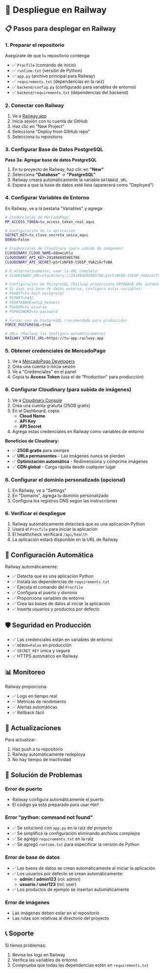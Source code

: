 # 🚀 Despliegue en Railway

## 📋 Pasos para desplegar en Railway

### 1. Preparar el repositorio

Asegúrate de que tu repositorio contenga:
- ✅ `Procfile` (comando de inicio)
- ✅ `runtime.txt` (versión de Python)
- ✅ `app.py` (archivo principal para Railway)
- ✅ `requirements.txt` (dependencias en la raíz)
- ✅ `backend/config.py` (configurado para variables de entorno)
- ✅ `backend/requirements.txt` (dependencias del backend)

### 2. Conectar con Railway

1. Ve a [Railway.app](https://railway.app)
2. Inicia sesión con tu cuenta de GitHub
3. Haz clic en "New Project"
4. Selecciona "Deploy from GitHub repo"
5. Selecciona tu repositorio

### 3. Configurar Base de Datos PostgreSQL

**Paso 3a: Agregar base de datos PostgreSQL**
1. En tu proyecto de Railway, haz clic en **"New"**
2. Selecciona **"Database"** → **"PostgreSQL"**
3. Railway creará automáticamente la variable `DATABASE_URL`
4. Espera a que la base de datos esté lista (aparecerá como "Deployed")

### 4. Configurar Variables de Entorno

En Railway, ve a la pestaña "Variables" y agrega:

```bash
# Credenciales de MercadoPago
MP_ACCESS_TOKEN=tu_access_token_real_aqui

# Configuración de la aplicación
SECRET_KEY=tu_clave_secreta_unica_aqui
DEBUG=False

# Credenciales de Cloudinary (para subida de imágenes)
CLOUDINARY_CLOUD_NAME=ddowcuhlu
CLOUDINARY_API_KEY=291494695985798
CLOUDINARY_API_SECRET=pSrCsNF60-t5bSP_YUA2iGrTvBA

# O alternativamente, usar la URL completa:
# CLOUDINARY_URL=cloudinary://291494695985798:pSrCsNF60-t5bSP_YUA2iGrTvBA@ddowcuhlu

# Configuración de PostgreSQL (Railway proporciona DATABASE_URL automáticamente)
# Si usas una base de datos externa, configura estas variables:
# PGHOST=tu-host-postgresql
# PGPORT=5432
# PGDATABASE=whip_helmets
# PGUSER=tu-usuario
# PGPASSWORD=tu-password

# Forzar uso de PostgreSQL (recomendado para producción)
FORCE_POSTGRESQL=true

# URLs (Railway las configura automáticamente)
RAILWAY_STATIC_URL=https://tu-app.railway.app
```

### 5. Obtener credenciales de MercadoPago

1. Ve a [MercadoPago Developers](https://www.mercadopago.com.ar/developers/panel/credentials)
2. Crea una cuenta o inicia sesión
3. Ve a "Credenciales" en el panel
4. Copia tu **Access Token** (usa el de "Production" para producción)

### 6. Configurar Cloudinary (para subida de imágenes)

1. Ve a [Cloudinary Console](https://cloudinary.com/console)
2. Crea una cuenta gratuita (25GB gratis)
3. En el Dashboard, copia:
   - **Cloud Name**
   - **API Key**
   - **API Secret**
4. Agrega estas credenciales en Railway como variables de entorno

**Beneficios de Cloudinary:**
- ✅ **25GB gratis** para siempre
- ✅ **URLs permanentes** - Las imágenes nunca se pierden
- ✅ **Optimización automática** - Redimensiona y comprime imágenes
- ✅ **CDN global** - Carga rápida desde cualquier lugar

### 6. Configurar el dominio personalizado (opcional)

1. En Railway, ve a "Settings"
2. En "Domains", agrega tu dominio personalizado
3. Configura los registros DNS según las instrucciones

### 6. Verificar el despliegue

1. Railway automáticamente detectará que es una aplicación Python
2. Usará el `Procfile` para iniciar la aplicación
3. El healthcheck verificará `/api/health`
4. La aplicación estará disponible en la URL de Railway

## 🔧 Configuración Automática

Railway automáticamente:
- ✅ Detecta que es una aplicación Python
- ✅ Instala las dependencias de `requirements.txt`
- ✅ Ejecuta el comando del `Procfile`
- ✅ Configura el puerto y dominio
- ✅ Proporciona variables de entorno
- ✅ Crea las bases de datos al iniciar la aplicación
- ✅ Inserta usuarios y productos por defecto

## 🛡️ Seguridad en Producción

- ✅ Las credenciales están en variables de entorno
- ✅ `DEBUG=False` en producción
- ✅ `SECRET_KEY` única y segura
- ✅ HTTPS automático en Railway

## 📊 Monitoreo

Railway proporciona:
- ✅ Logs en tiempo real
- ✅ Métricas de rendimiento
- ✅ Alertas automáticas
- ✅ Rollback fácil

## 🔄 Actualizaciones

Para actualizar:
1. Haz push a tu repositorio
2. Railway automáticamente redeploya
3. No hay tiempo de inactividad

## 🐛 Solución de Problemas

### Error de puerto
- Railway configura automáticamente el puerto
- El código ya está preparado para usar `PORT`

### Error "python: command not found"
- ✅ Se solucionó con `app.py` en la raíz del proyecto
- ✅ Se simplificó la configuración eliminando archivos complejos
- ✅ Se agregó `requirements.txt` en la raíz
- ✅ Se agregó `runtime.txt` para especificar la versión de Python

### Error de base de datos
- ✅ Las bases de datos se crean automáticamente al iniciar la aplicación
- ✅ Los usuarios por defecto se crean automáticamente:
  - **admin / admin123** (rol: admin)
  - **usuario / user123** (rol: user)
- ✅ Los productos de ejemplo se insertan automáticamente

### Error de imágenes
- Las imágenes deben estar en el repositorio
- Las rutas son relativas al directorio del proyecto

## 📞 Soporte

Si tienes problemas:
1. Revisa los logs en Railway
2. Verifica las variables de entorno
3. Comprueba que todas las dependencias estén en `requirements.txt`
